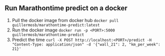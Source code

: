 ## Run Marathontime predict on a docker

1. Pull the docker image from docker hub
```docker pull guillermosb/marathontime-predict:latest```
2. Run the docker image
```docker run -p <PORT>:5000 guillermosb/marathontime-predict```
3. Predict the time
```curl -X POST http://localhost:<PORT>/predict -H "Content-Type: application/json" -d '{"wall_21": 2, "km_per_week": 21}'```